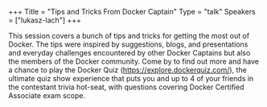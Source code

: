 +++
Title = "Tips and Tricks From Docker Captain"
Type = "talk"
Speakers = ["lukasz-lach"]
+++

This session covers a bunch of tips and tricks for getting the most out of Docker. The tips were inspired by suggestions, blogs, and presentations and everyday challenges encountered by other Docker Captains but also the members of the Docker community. Come by to find out more and have a chance to play the Docker Quiz (https://explore.dockerquiz.com/), the ultimate quiz show experience that puts you and up to 4 of your friends in the contestant trivia hot-seat, with questions covering Docker Certified Associate exam scope.

